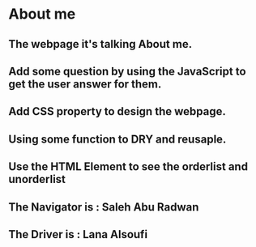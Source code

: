 # About me 

## The webpage it's talking About me.

## Add some question by using the JavaScript to get the user answer for them.

## Add CSS property to design the webpage.

## Using some function to DRY and reusaple.

## Use the HTML Element to see the orderlist and unorderlist

## The Navigator is : Saleh Abu Radwan

## The Driver is : Lana Alsoufi
